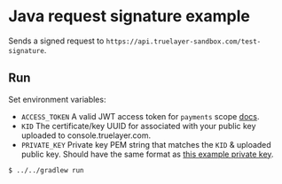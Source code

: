 # Java request signature example

Sends a signed request to `https://api.truelayer-sandbox.com/test-signature`.

## Run

Set environment variables:

* `ACCESS_TOKEN` A valid JWT access token for `payments`
  scope [docs](https://docs.truelayer.com/docs/generate-a-payments-access-token).
* `KID` The certificate/key UUID for associated with your public key uploaded to console.truelayer.com.
* `PRIVATE_KEY` Private key PEM string that matches the `KID` & uploaded public key. Should have the same format
  as [this example private key](../../../test-resources/ec512-private.pem).

```sh
$ ../../gradlew run
```
